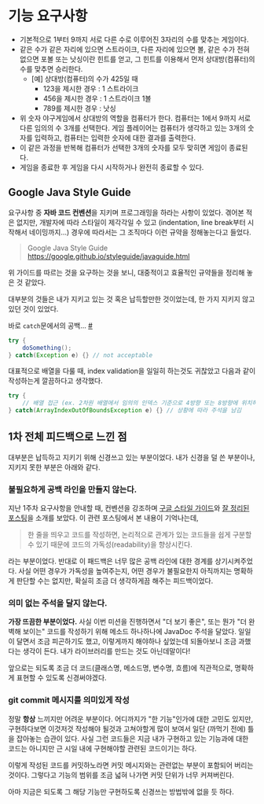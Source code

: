 # 기능 요구사항
- 기본적으로 1부터 9까지 서로 다른 수로 이루어진 3자리의 수를 맞추는 게임이다.
- 같은 수가 같은 자리에 있으면 스트라이크, 다른 자리에 있으면 볼, 같은 수가 전혀 없으면 포볼 또는 낫싱이란 힌트를 얻고, 그 힌트를 이용해서 먼저 상대방(컴퓨터)의 수를 맞추면 승리한다.
    - [예] 상대방(컴퓨터)의 수가 425일 때
      - 123을 제시한 경우 : 1 스트라이크
      - 456을 제시한 경우 : 1 스트라이크 1볼
      - 789를 제시한 경우 : 낫싱
- 위 숫자 야구게임에서 상대방의 역할을 컴퓨터가 한다. 컴퓨터는 1에서 9까지 서로 다른 임의의 수 3개를 선택한다. 게임 플레이어는 컴퓨터가 생각하고 있는 3개의 숫자를 입력하고, 컴퓨터는 입력한 숫자에 대한 결과를 출력한다.
- 이 같은 과정을 반복해 컴퓨터가 선택한 3개의 숫자를 모두 맞히면 게임이 종료된다.
- 게임을 종료한 후 게임을 다시 시작하거나 완전히 종료할 수 있다. 

## Google Java Style Guide
요구사항 중 **자바 코드 컨벤션**을 지키며 프로그래밍을 하라는 사항이 있었다. 겪어본 적은 없지만, 개발자에 따라 스타일이 제각각일 수 있고 (indentation, line break부터 시작해서 네이밍까지...) 경우에 따라서는 그 조직마다 이런 규약을 정해놓는다고 들었다.

> Google Java Style Guide  
> https://google.github.io/styleguide/javaguide.html

위 가이드를 따르는 것을 요구하는 것을 보니, 대중적이고 효율적인 규약들을 정리해 놓은 것 같았다.

대부분의 것들은 내가 지키고 있는 것 혹은 납득할만한 것이었는데, 한 가지 지키지 않고 있던 것이  있었다.

바로 `catch`문에서의 공백... [#](https://google.github.io/styleguide/javaguide.html#s4.1.3-braces-empty-blocks)
``` java
try {
    doSomething();
} catch(Exception e) {} // not acceptable
```
대표적으로 배열을 다룰 때, index validation을 일일히 하는것도 귀찮았고 다음과 같이 작성하는게 깔끔하다고 생각했다.
``` java
try {
    // 배열 접근 (ex. 2차원 배열에서 임의의 인덱스 기준으로 4방향 또는 8방향에 위치하는 인덱스에 접근)
} catch(ArrayIndexOutOfBoundsException e) {} // 상황에 따라 주석을 남김
```

## 1차 전체 피드백으로 느낀 점
대부분은 납득하고 지키기 위해 신경쓰고 있는 부분이었다. 내가 신경을 덜 쓴 부분이나, 지키지 못한 부분은 아래와 같다.
###  불필요하게 공백 라인을 만들지 않는다.
지난 1주차 요구사항을 안내할 때, 컨벤션을 강조하며 [구글 스타일 가이드](https://google.github.io/styleguide/javaguide.html)와 [잘 정리된 포스팅](https://myeonguni.tistory.com/1596)을 소개를 보았다. 이 관련 포스팅에서 본 내용이 기억나는데,

> 한 줄을 띄우고 코드를 작성하면, 논리적으로 관계가 있는 코드들을 쉽게 구분할 수 있기 때문에 코드의 가독성(readability)을 향상시킨다. 

라는 부분이었다. 반대로 이 패드백은 너무 많은 공백 라인에 대한 경계를 상기시켜주었다. 사실 어떤 경우가 가독성을 높여주는지, 어떤 경우가 불필요한지 아직까지는 명확하게 판단할 수는 없지만, 확실히 조금 더 생각하게끔 해주는 피드백이었다.

### 의미 없는 주석을 달지 않는다.
**가장 뜨끔한 부분이었다.** 사실 이번 미션을 진행하면서 "더 보기 좋은", 또는 뭔가 "더 완벽해 보이는" 코드를 작성하기 위해 메소드 하나하나에 JavaDoc 주석을 달았다. 일일이 달면서 조금 피곤하기도 했고, 이렇게까지 해야하나 싶었는데 되돌아보니 조금 과했다는 생각이 든다. 내가 라이브러리를 만드는 것도 아닌데말이다!

앞으로는 되도록 조금 더 코드(클래스명, 메소드명, 변수명, 흐름)에 직관적으로, 명확하게 표현할 수 있도록 신경써야겠다.

### git commit 메시지를 의미있게 작성
정말 **항상** 느끼지만 어려운 부분이다. 어디까지가 "한 기능"인가에 대한 고민도 있지만, 구현하다보면 이것저것 작성해야 될것과 고쳐야할게 많이 보여서 일단 (까먹기 전에) 틀을 잡아놓는 습관이 있다. 사실 그런 코드들은 지금 내가 구현하고 있는 기능과에 대한 코드는 아니지만 근 시일 내에 구현해야할 관련된 코드이기는 하다.

이렇게 작성된 코드를 커밋하노라면 커밋 메시지와는 관련없는 부분이 포함되어 버리는 것이다. 그렇다고 기능의 범위를 조금 넓혀 나가면 커밋 단위가 너무 커져버린다.

아마 지금은 되도록 그 해당 기능만 구현하도록 신경쓰는 방법밖에 없을 듯 하다.

